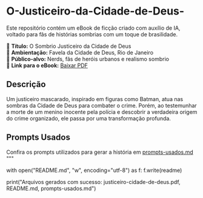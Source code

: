 # O-Justiceiro-da-Cidade-de-Deus-
Este repositório contém um eBook de ficção criado com auxílio de IA, voltado para fãs de histórias sombrias com um toque de brasilidade.

🦇 **Título:** O Sombrio Justiceiro da Cidade de Deus  
📍 **Ambientação:** Favela da Cidade de Deus, Rio de Janeiro  
🎯 **Público-alvo:** Nerds, fãs de heróis urbanos e realismo sombrio  
📎 **Link para o eBook:** [Baixar PDF](./justiceiro-cidade-de-deus.pdf)

## Descrição

Um justiceiro mascarado, inspirado em figuras como Batman, atua nas sombras da Cidade de Deus para combater o crime. Porém, ao testemunhar a morte de um menino inocente pela polícia e descobrir a verdadeira origem do crime organizado, ele passa por uma transformação profunda.

## Prompts Usados

Confira os prompts utilizados para gerar a história em [prompts-usados.md](./prompts-usados.md)
"""

with open("README.md", "w", encoding="utf-8") as f:
    f.write(readme)

print("Arquivos gerados com sucesso: justiceiro-cidade-de-deus.pdf, README.md, prompts-usados.md")
